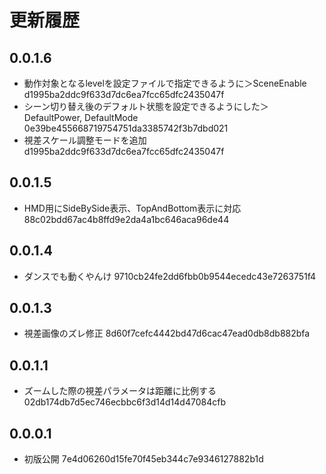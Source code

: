 # 更新履歴

## 0.0.1.6
 * 動作対象となるlevelを設定ファイルで指定できるように＞SceneEnable d1995ba2ddc9f633d7dc6ea7fcc65dfc2435047f
 * シーン切り替え後のデフォルト状態を設定できるようにした＞DefaultPower, DefaultMode 0e39be455668719754751da3385742f3b7dbd021
 * 視差スケール調整モードを追加 d1995ba2ddc9f633d7dc6ea7fcc65dfc2435047f
## 0.0.1.5
 * HMD用にSideBySide表示、TopAndBottom表示に対応 88c02bdd67ac4b8ffd9e2da4a1bc646aca96de44
## 0.0.1.4
 * ダンスでも動くやんけ 9710cb24fe2dd6fbb0b9544ecedc43e7263751f4
## 0.0.1.3
 * 視差画像のズレ修正 8d60f7cefc4442bd47d6cac47ead0db8db882bfa
## 0.0.1.1
 * ズームした際の視差パラメータは距離に比例する 02db174db7d5ec746ecbbc6f3d14d14d47084cfb
## 0.0.0.1
 * 初版公開 7e4d06260d15fe70f45eb344c7e9346127882b1d
